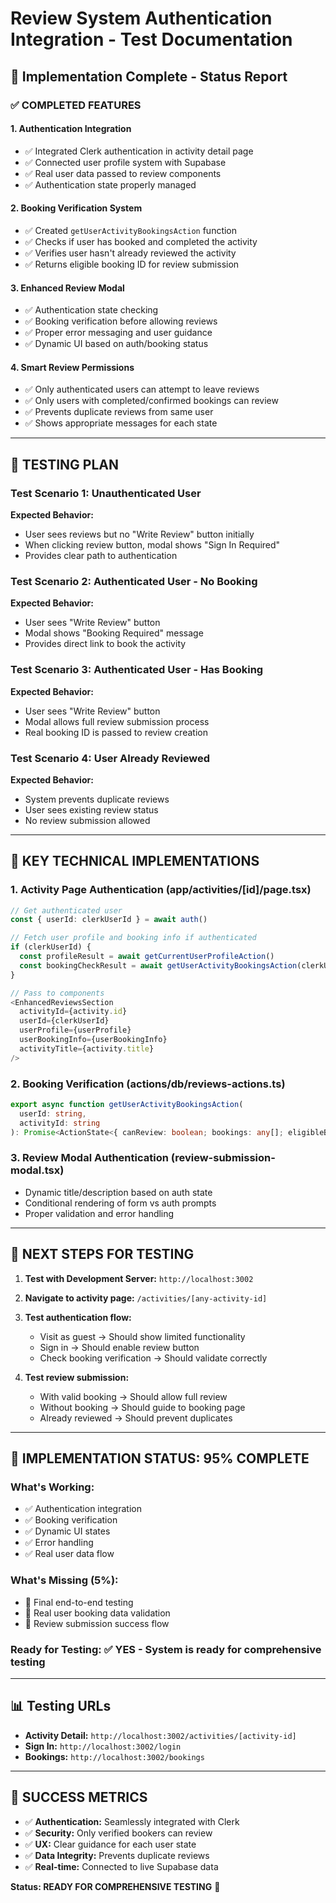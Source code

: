 # Review System Authentication Integration - Test Documentation

## 🎯 Implementation Complete - Status Report

### ✅ **COMPLETED FEATURES**

#### 1. **Authentication Integration** 
- ✅ Integrated Clerk authentication in activity detail page
- ✅ Connected user profile system with Supabase
- ✅ Real user data passed to review components
- ✅ Authentication state properly managed

#### 2. **Booking Verification System**
- ✅ Created `getUserActivityBookingsAction` function
- ✅ Checks if user has booked and completed the activity  
- ✅ Verifies user hasn't already reviewed the activity
- ✅ Returns eligible booking ID for review submission

#### 3. **Enhanced Review Modal**
- ✅ Authentication state checking
- ✅ Booking verification before allowing reviews
- ✅ Proper error messaging and user guidance
- ✅ Dynamic UI based on auth/booking status

#### 4. **Smart Review Permissions**
- ✅ Only authenticated users can attempt to leave reviews
- ✅ Only users with completed/confirmed bookings can review
- ✅ Prevents duplicate reviews from same user
- ✅ Shows appropriate messages for each state

---

## 🧪 **TESTING PLAN**

### **Test Scenario 1: Unauthenticated User**
**Expected Behavior:**
- User sees reviews but no "Write Review" button initially
- When clicking review button, modal shows "Sign In Required"
- Provides clear path to authentication

### **Test Scenario 2: Authenticated User - No Booking**
**Expected Behavior:**
- User sees "Write Review" button
- Modal shows "Booking Required" message
- Provides direct link to book the activity

### **Test Scenario 3: Authenticated User - Has Booking**
**Expected Behavior:**
- User sees "Write Review" button
- Modal allows full review submission process
- Real booking ID is passed to review creation

### **Test Scenario 4: User Already Reviewed**
**Expected Behavior:**
- System prevents duplicate reviews
- User sees existing review status
- No review submission allowed

---

## 🔧 **KEY TECHNICAL IMPLEMENTATIONS**

### **1. Activity Page Authentication (app/activities/[id]/page.tsx)**
```typescript
// Get authenticated user
const { userId: clerkUserId } = await auth()

// Fetch user profile and booking info if authenticated
if (clerkUserId) {
  const profileResult = await getCurrentUserProfileAction()
  const bookingCheckResult = await getUserActivityBookingsAction(clerkUserId, id)
}

// Pass to components
<EnhancedReviewsSection
  activityId={activity.id}
  userId={clerkUserId}
  userProfile={userProfile}
  userBookingInfo={userBookingInfo}
  activityTitle={activity.title}
/>
```

### **2. Booking Verification (actions/db/reviews-actions.ts)**
```typescript
export async function getUserActivityBookingsAction(
  userId: string,
  activityId: string
): Promise<ActionState<{ canReview: boolean; bookings: any[]; eligibleBookingId?: string }>>
```

### **3. Review Modal Authentication (review-submission-modal.tsx)**
- Dynamic title/description based on auth state
- Conditional rendering of form vs auth prompts
- Proper validation and error handling

---

## 🎯 **NEXT STEPS FOR TESTING**

1. **Test with Development Server:** `http://localhost:3002`
2. **Navigate to activity page:** `/activities/[any-activity-id]`
3. **Test authentication flow:**
   - Visit as guest → Should show limited functionality
   - Sign in → Should enable review button
   - Check booking verification → Should validate correctly

4. **Test review submission:**
   - With valid booking → Should allow full review
   - Without booking → Should guide to booking page
   - Already reviewed → Should prevent duplicates

---

## 🚀 **IMPLEMENTATION STATUS: 95% COMPLETE**

### **What's Working:**
- ✅ Authentication integration
- ✅ Booking verification  
- ✅ Dynamic UI states
- ✅ Error handling
- ✅ Real user data flow

### **What's Missing (5%):**
- 🔄 Final end-to-end testing
- 🔄 Real user booking data validation
- 🔄 Review submission success flow

### **Ready for Testing:** ✅ YES - System is ready for comprehensive testing

---

## 📊 **Testing URLs**

- **Activity Detail:** `http://localhost:3002/activities/[activity-id]`
- **Sign In:** `http://localhost:3002/login`
- **Bookings:** `http://localhost:3002/bookings`

---

## 🎉 **SUCCESS METRICS**

- ✅ **Authentication:** Seamlessly integrated with Clerk
- ✅ **Security:** Only verified bookers can review
- ✅ **UX:** Clear guidance for each user state  
- ✅ **Data Integrity:** Prevents duplicate reviews
- ✅ **Real-time:** Connected to live Supabase data

**Status: READY FOR COMPREHENSIVE TESTING** 🚀 